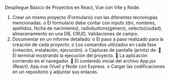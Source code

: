 Despliegue Básico de Proyectos en React, Vue con Vite y Node.
1.	Crear un mismo proyecto (Formulario) con las diferentes tecnologías mencionadas.
o	El formulario debe contar con inputs (dni, nombres, apellidos, fecha de nacimiento), radiobuttons(género), selects(ciudad), almacenamiento en una DB, CRUD, Validaciones de campo.
2.	Documentar en un informe detallado:
o	El paso a paso realizado para la creación de cada proyecto.
o	Los comandos utilizados en cada fase (creación, instalación, ejecución).
o	Capturas de pantalla (prints) de:
	El terminal mostrando la ejecución del proyecto.
	La aplicación corriendo en el navegador.
	El contenido inicial del archivo App.jsx (React), App.vue (Vue) y Node con Express.
o	Cargar las codificaciones en un repositorio y adjuntar sus enlaces.
